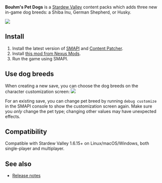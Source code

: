 ﻿**Bouhm's Pet Dogs** is a [Stardew Valley](http://stardewvalley.net/) content packs which adds three new in-game dog
breeds: a Shiba Inu, German Shepherd, or Husky.

![](screenshots/shibainu.png)

## Install
1. Install the latest version of [SMAPI](https://smapi.io) and [Content Patcher](https://www.nexusmods.com/stardewvalley/mods/1915).
2. Install [this mod from Nexus Mods](http://www.nexusmods.com/stardewvalley/mods/570).
3. Run the game using SMAPI.

## Use dog breeds
When creating a new save, you can choose the dog breeds on the character customization screen:
![](screenshots/character-customization.png)

For an existing save, you can change pet breed by running `debug customize` in the SMAPI console to show the
customization screen again. Make sure you _only_ change the pet type; changing other values may have unexpected effects.

## Compatibility
Compatible with Stardew Valley 1.6.15+ on Linux/macOS/Windows, both single-player and multiplayer.

## See also
* [Release notes](release-notes.md)

